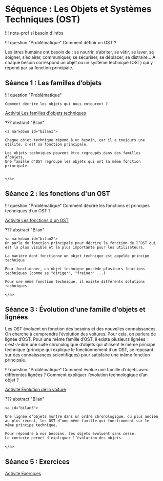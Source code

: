 # Séquence : Les Objets et Systèmes Techniques (OST)

!!! note-prof
    si besoin d'infos


!!! question "Problématique"
    Comment définir un OST ?

    
Les êtres humains ont besoin de : se nourrir, s’abriter, se vêtir, se laver, se soigner, s’éclairer, communiquer, se sécuriser, se déplacer, se distraire... À chaque besoin correspond un objet ou un système technique (OST) qui y répond par sa fonction principale.

## Séance 1 : Les familles d’objets 

!!! question "Problématique"

    Comment décrire les objets qui nous entourent ?

[Activité Les familles d'objets techniques](../famillesObj)




??? abstract "Bilan"

    <a markdown id="bilan1">

    Chaque objet technique répond à un besoin, car il a toujours une utilité, c'est sa fonction principale.

    Les objets techniques peuvent être regroupés dans des familles d’objets. 
    Une famille d'OST regroupe les objets qui ont la même fonction principale.


    </a>

<div style="page-break-after: always;"></div>


## Séance 2 : les fonctions d'un OST

!!! question "Problématique"
    Comment décrire les fonctions et principes techniques d’un OST ?

[Activité Les fonctions d'un OST](../fonctions)




??? abstract "Bilan"

    <a markdown id="bilan2">
    On parle de fonction principale pour décrire la fonction de l’OST qui est la plus visible et la plus importante pour les utilisateurs.

    La manière dont fonctionne un objet technique est appelée principe technique

    Pour fonctionner, un objet technique possède plusieurs fonctions techniques (comme se "diriger", "freiner" ...)

    Pour une même fonction technique, il existe différents solutions techniques.

    </a>



## Séance 3 : Évolution d'une famille d'objets et lignées

Les OST évoluent en fonction des besoins et des nouvelles connaissances.
On cherche à comprendre l’évolution des voitures. Pour cela, on parlera de lignée d’OST. Pour une même famille d’OST, il existe plusieurs lignées : c’est-à-dire une suite chronologique d’objets qui utilisent le même principe technique (principe qui explique le fonctionnement d’un OST, se reposant sur des connaissances scientifiques) pour satisfaire une même fonction principale. 

!!! question "Problématique"
    Comment évolue une famille d'objets avec différentes lignées ? 
    Comment expliquer l’évolution technologique d’un objet ?

[Activité Évolution de la voiture](../evolVoiture)





??? abstract "Bilan"

    <a id="bilan3">

    Une lignée d’objets montre dans un ordre chronologique, du plus ancien au plus récent, les OST d’une même famille qui fonctionnent sur le même principe technique.
    
    Pour répondre à nos besoins, les objets évoluent sans cesse.
    Le contexte permet d’expliquer l’évolution des objets.

    </a>

## Séance 5 : Exercices

    
[Activité Exercices](../exercicesObjetsTech)



